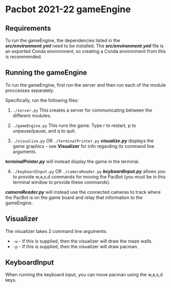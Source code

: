 # Pacbot 2021-22 gameEngine

## Requirements
To run the gameEngine, the dependencies listed in the ***src/environment.yml*** need to be installed. The ***src/environment.yml*** file is an exported Conda environment, so creating a Conda environment from this is recommended.

## Running the gameEngine

To run the gameEngine, first run the server and then run each of the module proccesses separately. 

Specifically, run the following files:

1. `./server.py`
This creates a server for communicating between the different modules.

2. `./gameEngine.py`
This runs the game. Type r to restart, p to unpause/pause, and q to quit.

3. `./visualize.py` OR `./terminalPrinter.py`
***visualize.py*** displays the game graphics - see **Visualizer** for info regarding its command line arguments.

***terminalPrinter.py*** will instead display the game in the terminal.

4. `./keyboardInput.py` OR `./cameraReader.py`
***keyboardInput.py*** allows you to provide w,a,s,d commands for moving the PacBot (you must be in this terminal window to provide these commands).

***cameraReader.py*** will instead use the connected cameras to track where the PacBot is on the game board and relay that information to the gameEngine.

## Visualizer

The visualizer takes 2 command line arguments:
- `-w` - If this is supplied, then the visualizer will draw the maze walls.
- `-p` - If this is supplied, then the visualizer will draw pacman.

## KeyboardInput

When running the keyboard input, you can move pacman using the w,a,s,d keys.
